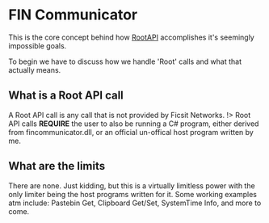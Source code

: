 # FIN Communicator
This is the core concept behind how [RootAPI](/rootapi/) accomplishes it's seemingly impossible goals. 

To begin we have to discuss how we handle 'Root' calls and what that actually means.


## What is a Root API call
A Root API call is any call that is not provided by Ficsit Networks.
!> Root API calls **REQUIRE** the user to also be running a C# program, either derived from fincommunicator.dll, or an official un-offical host program written by me.


## What are the limits
There are none. Just kidding, but this is a virtually limitless power with the only limiter being the host programs written for it. Some working examples atm include: Pastebin Get, Clipboard Get/Set, SystemTime Info, and more to come.
